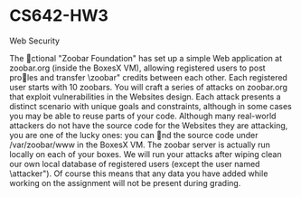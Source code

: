 CS642-HW3
=========

Web Security

The ctional "Zoobar Foundation" has set up a simple Web application at zoobar.org (inside the
BoxesX VM), allowing registered users to post proles and transfer \zoobar" credits between each
other. Each registered user starts with 10 zoobars.
You will craft a series of attacks on zoobar.org that exploit vulnerabilities in the Websites design.
Each attack presents a distinct scenario with unique goals and constraints, although in some cases
you may be able to reuse parts of your code.
Although many real-world attackers do not have the source code for the Websites they are
attacking, you are one of the lucky ones: you can nd the source code under /var/zoobar/www in
the BoxesX VM.
The zoobar server is actually run locally on each of your boxes. We will run your attacks
after wiping clean our own local database of registered users (except the user named \attacker").
Of course this means that any data you have added while working on the assignment will not be
present during grading.
